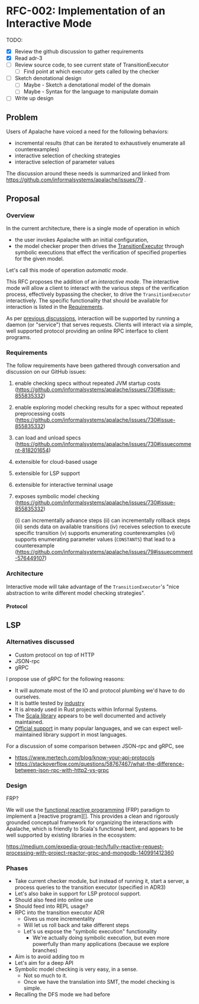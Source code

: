 # RFC-002: Implementation of an Interactive Mode

TODO:

- [x] Review the github discussion to gather requirements
- [x] Read adr-3
- [ ] Review source code, to see current state of TransitionExecutor
    - [ ] Find point at which executor gets called by the checker
- [ ] Sketch denotational design
  - [ ] Maybe - Sketch a denotational model of the domain
  - [ ] Maybe - Syntax for the language to manipulate domain
- [ ] Write up design

## Problem

Users of Apalache have voiced a need for the following behaviors:

- incremental results (that can be iterated to exhaustively enumerate all counterexamples)
- interactive selection of checking strategies
- interactive selection of parameter values

The discussion around these needs is summarized and linked from 
https://github.com/informalsystems/apalache/issues/79 .

## Proposal

### Overview

In the current architecture, there is a single mode of operation in which 

- the user invokes Apalache with an initial configuration,
- the model checker proper then drives the
  [TransitionExecutor](../../src/adr/003adr-trex.md) through symbolic executions
  that effect the verification of specified properties for the given model.

Let's call this mode of operation *automatic mode*. 

This RFC proposes the addition of an *interactive mode*. The interactive mode
will allow a client to interact with the various steps of the verification
process, effectively bypassing the checker, to drive the `TransitionExecutor`
interactively. The specific functionality that should be available for
interaction is listed in the [Requirements](#requirements).

As per [previous
discussions](https://github.com/informalsystems/apalache/issues/730#issue-855835332),
interaction will be supported by running a daemon (or "service") that serves
requests. Clients will interact via a simple, well supported protocol providing
an online RPC interface to client programs.

### Requirements

The follow requirements have been gathered through conversation and discussion
on our GitHub issues:

1. enable checking specs without repeated JVM startup costs
  (https://github.com/informalsystems/apalache/issues/730#issue-855835332)
2. enable exploring model checking results for a spec without repeated
  preprocessing costs
  (https://github.com/informalsystems/apalache/issues/730#issue-855835332) 
3. can load and unload specs (https://github.com/informalsystems/apalache/issues/730#issuecomment-818201654)
4. extensible for cloud-based usage
5. extensible for LSP support
6. extensible for interactive terminal usage
7. exposes symbolic model checking (https://github.com/informalsystems/apalache/issues/730#issue-855835332)

   (i) can incrementally advance steps
   (ii) can incrementally rollback steps
   (iii) sends data on available transitions
   (iv) receives selection to execute specific transition
   (v) supports enumerating counterexamples
   (vi) supports enumerating parameter values (`CONSTANTS`) that lead to a counterexample (https://github.com/informalsystems/apalache/issues/79#issuecomment-576449107)


### Architecture

Interactive mode will take advantage of the `TransitionExecutor`'s "nice
abstraction to write different model checking strategies".

#### Protocol

## LSP 

### Alternatives discussed

- Custom protocol on top of HTTP
- JSON-rpc
- gRPC

I propose use of gRPC for the following reasons:

- It will automate most of the IO and protocol plumbing we'd have to do
  ourselves.
- It is battle tested by [industry](https://grpc.io/)
- It is already used in Rust projects within Informal Systems.
- The [Scala library](https://scalapb.github.io/docs/grpc/) appears to be well documented and actively maintained.
- [Official support](https://grpc.io/docs/languages/) in many popular languages,
  and we can expect well-maintained library support in most languages.

For a discussion of some comparison between JSON-rpc and gRPC, see

- https://www.mertech.com/blog/know-your-api-protocols
- https://stackoverflow.com/questions/58767467/what-the-difference-between-json-rpc-with-http2-vs-grpc

### Design

FRP?

We will use the [functional reactive programming][frp] (FRP) paradigm to
implement a [reactive program][]. This provides a clean and rigorously grounded
conceptual framework for organizing the interactions with Apalache, which is
friendly to Scala's functional bent, and appears to be well supported by existing libraries in
the ecosystem: 

https://medium.com/expedia-group-tech/fully-reactive-request-processing-with-project-reactor-grpc-and-mongodb-140991412360

[reactive programming]: https://en.wikipedia.org/wiki/Reactive_programming
[frp]: https://en.wikipedia.org/wiki/Functional_reactive_programming

### Phases

- Take current checker module, but instead of running it, start a server, a process queries to the transition executor (specified in ADR3)
- Let's also bake in support for LSP protocol support.
- Should also feed into online use
- Should feed into REPL usage?
- RPC into the transition executor ADR
  - Gives us more incrementality
  - Will let us roll back and take different steps
  - Let's us expose the "symbolic execution" functionality
    - We're actually doing symbolic execution, but even more powerfully than many applications (because we explore branches)
- Aim is to avoid adding too m
- Let's aim for a deep API
- Symbolic model checking is very easy, in a sense.
  - Not so much to it.
  - Once we have the translation into SMT, the model checking is simple.
- Recalling the DFS mode we had before
